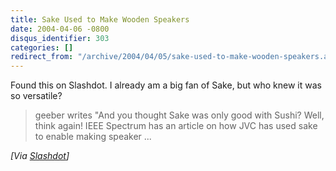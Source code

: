 ```yaml
---
title: Sake Used to Make Wooden Speakers
date: 2004-04-06 -0800
disqus_identifier: 303
categories: []
redirect_from: "/archive/2004/04/05/sake-used-to-make-wooden-speakers.aspx/"
---
```


Found this on Slashdot. I already am a big fan of Sake, but who knew it
was so versatile?

> geeber writes "And you thought Sake was only good with Sushi? Well,
> think again! IEEE Spectrum has an article on how JVC has used sake to
> enable making speaker ...

*[Via [Slashdot](http://slashdot.org/article.pl?sid=04/04/06/0020218)]*

